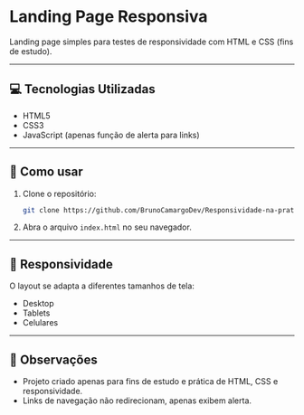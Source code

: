 # Landing Page Responsiva

Landing page simples para testes de responsividade com HTML e CSS (fins de estudo).

---

## 💻 Tecnologias Utilizadas
- HTML5  
- CSS3 
- JavaScript (apenas função de alerta para links)

---

## 🚀 Como usar
1. Clone o repositório:
   ```bash
   git clone https://github.com/BrunoCamargoDev/Responsividade-na-pratica.git
   ```
2. Abra o arquivo `index.html` no seu navegador.

---

## 📱 Responsividade
O layout se adapta a diferentes tamanhos de tela:
- Desktop
- Tablets
- Celulares

---

## 📝 Observações
- Projeto criado apenas para fins de estudo e prática de HTML, CSS e responsividade.
- Links de navegação não redirecionam, apenas exibem alerta.
